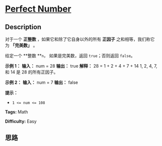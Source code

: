# [Perfect Number][title]

## Description

对于一个  **正整数** ，如果它和除了它自身以外的所有 **正因子** 之和相等，我们称它为 **「完美数」** 。

给定一个  **整数  **`n`， 如果是完美数，返回 `true`；否则返回 `false`。



**示例 1：**
            **输入：** num = 28    **输出：** true    **解释：** 28 = 1 + 2 + 4 + 7 + 14    1, 2, 4, 7, 和 14 是 28 的所有正因子。

**示例 2：**
            **输入：** num = 7    **输出：** false    



**提示：**

  * `1 <= num <= 108`


**Tags:** Math

**Difficulty:** Easy

## 思路

[title]: https://leetcode-cn.com/problems/perfect-number
